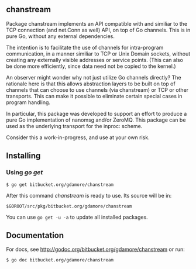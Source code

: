 ## chanstream

Package chanstream implements an API compatible with and similiar to the TCP
connection (and net.Conn as well) API, on top of Go channels.  This is in
pure Go, without any external dependencies.

The intention is to facilitate the use of channels for intra-program
communication, in a manner similiar to TCP or Unix Domain sockets, without
creating any externally visible addresses or service points.  (This can also
be done more efficiently, since data need not be copied to the kernel.)

An observer might wonder why not just utilize Go channels directly?  The
rationale here is that this allows abstraction layers to be built on top
of channels that can choose to use channels (via chanstream) or TCP or
other transports.  This can make it possible to eliminate certain special
cases in program handling.

In particular, this package was developed to support an effort to produce
a pure Go implementation of nanomsg and/or ZeroMQ.  This package can be used
as the underlying transport for the inproc: scheme.

Consider this a work-in-progress, and use at your own risk.

## Installing

### Using *go get*

    $ go get bitbucket.org/gdamore/chanstream

After this command *chanstream* is ready to use. Its source will be in:

    $GOROOT/src/pkg/bitbucket.org/gdamore/chanstream

You can use `go get -u -a` to update all installed packages.

## Documentation

For docs, see http://godoc.org/bitbucket.org/gdamore/chanstream or run:

    $ go doc bitbucket.org/gdamore/chanstream
